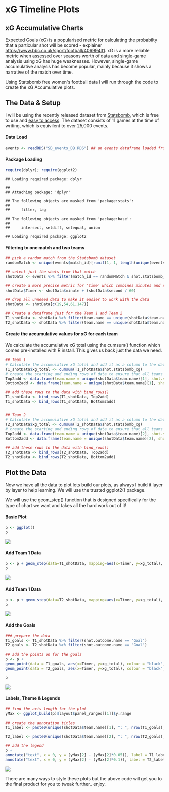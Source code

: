 xG Timeline Plots
================

xG Accumulative Charts
----------------------

Expected Goals (xG) is a popularised metric for calculating the probabilty that a particular shot will be scored - explainer <https://www.bbc.co.uk/sport/football/40699431>. xG is a more reliable metric when assessed over seasons worth of data and single-game analysis using xG has huge weaknesses. However, single-game accumulative analysis has become popular, mainly because it shows a narrative of the match over time.

Using Statsbomb free women's football data I will run through the code to create the xG Accumulative plots.

The Data & Setup
----------------

I will be using the recently released dataset from [Statsbomb](https://twitter.com/statsbomb), which is free to use and [easy to access](https://www.github.com). The dataset consists of 11 games at the time of writing, which is equivilent to over 25,000 events.

#### Data Load

``` r
events <- readRDS("SB_events_DB.RDS") ## an events dataframe loaded from local storage - see my previous tutorial 
```

#### Package Loading

``` r
require(dplyr); require(ggplot2)
```

    ## Loading required package: dplyr

    ## 
    ## Attaching package: 'dplyr'

    ## The following objects are masked from 'package:stats':
    ## 
    ##     filter, lag

    ## The following objects are masked from 'package:base':
    ## 
    ##     intersect, setdiff, setequal, union

    ## Loading required package: ggplot2

#### Filtering to one match and two teams

``` r
## pick a random match from the Statsbomb dataset 
randomMatch <- unique(events$match_id)[runif(1, 1, length(unique(events$match_id)) )]

## select just the shots from that match 
shotData <- events %>% filter(match_id == randomMatch & shot.statsbomb_xg > 0)

## create a more precise metric for 'time' which combines minutes and seconds 
shotData$Timer <- shotData$minute + (shotData$second / 60)

## drop all unneeed data to make it easier to work with the data 
shotData <- shotData[c(19,54,61,147)]

## Create a dataframe just for the Team 1 and Team 2
T1_shotData <- shotData %>% filter(team.name == unique(shotData$team.name)[1])
T2_shotData <- shotData %>% filter(team.name == unique(shotData$team.name)[2])
```

#### Create the accumulative values for xG for each team

We calculate the accumulative xG total using the cumsum() function which comes pre-installed with R install. This gives us back just the data we need.

``` r
## Team 1
# Calculate the accumulative xG total and add it as a column to the dataframe 
T1_shotData$xg_total <- cumsum(T1_shotData$shot.statsbomb_xg)
# create the starting and ending rows of data to ensure that all teams start on 0 and end at 96 minutes 
Top2add <- data.frame(team.name = unique(shotData$team.name)[1], shot.statsbomb_xg = 0, Timer = 0, shot.outcome.name = "-", xg_total = 0, stringsAsFactors = F)
Bottom2add <- data.frame(team.name = unique(shotData$team.name)[1], shot.statsbomb_xg = 0, Timer = 96,  shot.outcome.name = "-", xg_total = max(T1_shotData$xg_total), stringsAsFactors = F)

## add these rows to the data with bind_rows()
T1_shotData <- bind_rows(T1_shotData, Top2add)
T1_shotData <- bind_rows(T1_shotData, Bottom2add)


## Team 2
# Calculate the accumulative xG total and add it as a column to the dataframe 
T2_shotData$xg_total <- cumsum(T2_shotData$shot.statsbomb_xg)
# create the starting and ending rows of data to ensure that all teams start on 0 and end at 96 minutes 
Top2add <- data.frame(team.name = unique(shotData$team.name)[2], shot.statsbomb_xg = 0, Timer = 0,  shot.outcome.name = "-", xg_total = 0, stringsAsFactors = F)
Bottom2add <- data.frame(team.name = unique(shotData$team.name)[2], shot.statsbomb_xg = 0, Timer = 96,  shot.outcome.name = "-", xg_total = max(T2_shotData$xg_total), stringsAsFactors = F)

## add these rows to the data with bind_rows()
T2_shotData <- bind_rows(T2_shotData, Top2add)
T2_shotData <- bind_rows(T2_shotData, Bottom2add)
```

Plot the Data
-------------

Now we have all the data to plot lets build our plots, as always I build it layer by layer to help learning. We will use the trusted ggplot2() package.

We will use the geom\_step() function that is designed specifically for the type of chart we want and takes all the hard work out of it!

#### Basic Plot

``` r
p <- ggplot()
p
```

![](SingleGamexG_files/figure-markdown_github/unnamed-chunk-5-1.png)

#### Add Team 1 Data

``` r
p <- p + geom_step(data=T1_shotData, mapping=aes(x=Timer, y=xg_total), colour = "#E24F55", size = 1.5, alpha = 0.8)
p
```

![](SingleGamexG_files/figure-markdown_github/unnamed-chunk-6-1.png)

#### Add Team 1 Data

``` r
p <- p + geom_step(data=T2_shotData, mapping=aes(x=Timer, y=xg_total), colour = "#2B6DD2", size = 1.5, alpha = 0.8)
p
```

![](SingleGamexG_files/figure-markdown_github/unnamed-chunk-7-1.png)

#### Add the Goals

``` r
### prepare the data 
T1_goals <- T1_shotData %>% filter(shot.outcome.name == "Goal")
T2_goals <- T2_shotData %>% filter(shot.outcome.name == "Goal")

## add the points on for the goals 
p <- p + 
geom_point(data = T1_goals, aes(x=Timer, y=xg_total), colour = "black", size = 4, alpha = 1, fill = "#E24F55", shape = 21) +
geom_point(data = T2_goals, aes(x=Timer, y=xg_total), colour = "black", size = 4, alpha = 1, fill = "#2B6DD2", shape = 21)

p
```

![](SingleGamexG_files/figure-markdown_github/unnamed-chunk-8-1.png)

#### Labels, Theme & Legends

``` r
## find the axis length for the plot
yMax <- ggplot_build(p)$layout$panel_ranges[[1]]$y.range

## create the annotation titles 
T1_label <- paste0(unique(shotData$team.name)[1], ": ", nrow(T1_goals), " Actual: ", round(max(T1_shotData$xg_total), 2), "xG Diff: ", nrow(T1_goals) - round(max(T1_shotData$xg_total), 2))

T2_label <- paste0(unique(shotData$team.name)[2], ": ", nrow(T2_goals), " Actual: ", round(max(T2_shotData$xg_total), 2), "xG Diff: ", nrow(T2_goals) - round(max(T2_shotData$xg_total), 2))

## add the legend 
p + 
annotate("text", x = 0, y = (yMax[2] - (yMax[2]*0.05)), label = T1_label, hjust = 0, colour = "#E24F55") + 
annotate("text", x = 0, y = (yMax[2] - (yMax[2]*0.1)), label = T2_label, hjust = 0, colour = "#2B6DD2") + labs(x = "Minutes", y = "Accumulative xG") + theme_minimal()
```

![](SingleGamexG_files/figure-markdown_github/unnamed-chunk-9-1.png)

There are many ways to style these plots but the above code will get you to the final product for you to tweak further.. enjoy.

